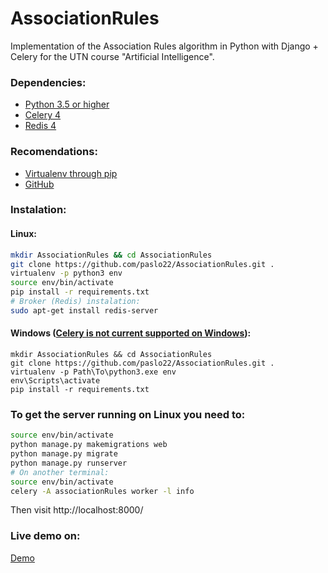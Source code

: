 # AssociationRules

Implementation of the Association Rules algorithm in Python with Django + Celery for the UTN course "Artificial Intelligence".

### Dependencies:
* [Python 3.5 or higher](https://www.python.org/downloads/release/python-363/)
* [Celery 4](http://www.celeryproject.org/)
* [Redis 4](https://redis.io/)

### Recomendations:
* [Virtualenv through pip](https://virtualenv.pypa.io/en/stable/installation/)
* [GitHub](https://gist.github.com/derhuerst/1b15ff4652a867391f03)

### Instalation:
#### Linux:
```bash
mkdir AssociationRules && cd AssociationRules
git clone https://github.com/paslo22/AssociationRules.git .
virtualenv -p python3 env
source env/bin/activate
pip install -r requirements.txt
# Broker (Redis) instalation:
sudo apt-get install redis-server
```

#### Windows ([Celery is not current supported on Windows](http://docs.celeryproject.org/en/latest/faq.html#does-celery-support-windows)):
```Windows
mkdir AssociationRules && cd AssociationRules
git clone https://github.com/paslo22/AssociationRules.git .
virtualenv -p Path\To\python3.exe env
env\Scripts\activate
pip install -r requirements.txt
```

### To get the server running on Linux you need to:
```bash
source env/bin/activate
python manage.py makemigrations web
python manage.py migrate
python manage.py runserver
# On another terminal:
source env/bin/activate
celery -A associationRules worker -l info
```

Then visit http://localhost:8000/

### Live demo on:
[Demo](https://nabla.com.ar/tpi/)
